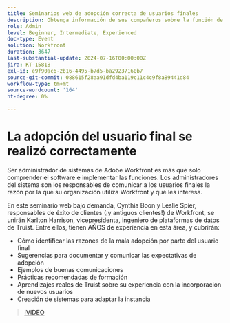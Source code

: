```yaml
---
title: Seminarios web de adopción correcta de usuarios finales
description: Obtenga información de sus compañeros sobre la función de administrador del sistema de Adobe Workfront. Descubra sugerencias sobre la mejora de la adopción de usuarios, la comunicación eficaz y las perspectivas del mundo real de Truist en nuestro seminario web bajo demanda.
role: Admin
level: Beginner, Intermediate, Experienced
doc-type: Event
solution: Workfront
duration: 3647
last-substantial-update: 2024-07-16T00:00:00Z
jira: KT-15818
exl-id: e9f90ac6-2b16-4495-b7d5-ba29237160b7
source-git-commit: 088615f28aa91dfd4ba119c11c4c9f8a89441d84
workflow-type: tm+mt
source-wordcount: '164'
ht-degree: 0%

---
```


# La adopción del usuario final se realizó correctamente

Ser administrador de sistemas de Adobe Workfront es más que solo comprender el software e implementar las funciones. Los administradores del sistema son los responsables de comunicar a los usuarios finales la razón por la que su organización utiliza Workfront y qué les interesa.

En este seminario web bajo demanda, Cynthia Boon y Leslie Spier, responsables de éxito de clientes (¡y antiguos clientes!) de Workfront, se unirán Karlton Harrison, vicepresidenta, ingeniero de plataformas de datos de Truist. Entre ellos, tienen AÑOS de experiencia en esta área, y cubrirán:

* Cómo identificar las razones de la mala adopción por parte del usuario final
* Sugerencias para documentar y comunicar las expectativas de adopción
* Ejemplos de buenas comunicaciones
* Prácticas recomendadas de formación
* Aprendizajes reales de Truist sobre su experiencia con la incorporación de nuevos usuarios
* Creación de sistemas para adaptar la instancia

>[!VIDEO](https://video.tv.adobe.com/v/3431012/?learn=on)
